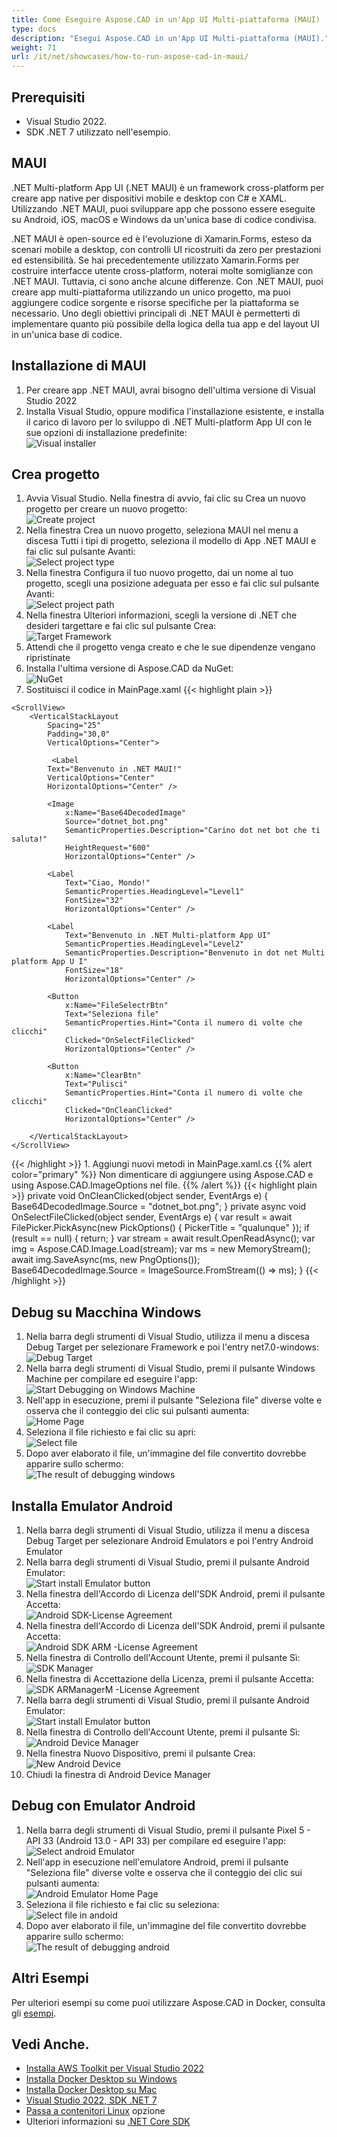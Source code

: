 ```yaml
---
title: Come Eseguire Aspose.CAD in un'App UI Multi-piattaforma (MAUI)
type: docs
description: "Esegui Aspose.CAD in un'App UI Multi-piattaforma (MAUI)."
weight: 71
url: /it/net/showcases/how-to-run-aspose-cad-in-maui/
---
```


## Prerequisiti
- Visual Studio 2022.
- SDK .NET 7 utilizzato nell'esempio.


## MAUI

.NET Multi-platform App UI (.NET MAUI) è un framework cross-platform per creare app native per dispositivi mobile e desktop con C# e XAML.
Utilizzando .NET MAUI, puoi sviluppare app che possono essere eseguite su Android, iOS, macOS e Windows da un'unica base di codice condivisa.

.NET MAUI è open-source ed è l'evoluzione di Xamarin.Forms, esteso da scenari mobile a desktop, con controlli UI ricostruiti da zero per prestazioni ed estensibilità.
Se hai precedentemente utilizzato Xamarin.Forms per costruire interfacce utente cross-platform, noterai molte somiglianze con .NET MAUI.
Tuttavia, ci sono anche alcune differenze.
Con .NET MAUI, puoi creare app multi-piattaforma utilizzando un unico progetto, ma puoi aggiungere codice sorgente e risorse specifiche per la piattaforma se necessario.
Uno degli obiettivi principali di .NET MAUI è permetterti di implementare quanto più possibile della logica della tua app e del layout UI in un'unica base di codice.


## Installazione di MAUI

1. Per creare app .NET MAUI, avrai bisogno dell'ultima versione di Visual Studio 2022
1. Installa Visual Studio, oppure modifica l'installazione esistente, e installa il carico di lavoro per lo sviluppo di .NET Multi-platform App UI con le sue opzioni di installazione predefinite:<br>
![Visual installer](/_assets/showcases/maui/visual-installer.png)


## Crea progetto

1. Avvia Visual Studio. Nella finestra di avvio, fai clic su Crea un nuovo progetto per creare un nuovo progetto:<br>
![Create project](/_assets/showcases/maui/create-project.png)<br>
1. Nella finestra Crea un nuovo progetto, seleziona MAUI nel menu a discesa Tutti i tipi di progetto, seleziona il modello di App .NET MAUI e fai clic sul pulsante Avanti:<br>
![Select project type](/_assets/showcases/maui/select-project.png)<br>
1. Nella finestra Configura il tuo nuovo progetto, dai un nome al tuo progetto, scegli una posizione adeguata per esso e fai clic sul pulsante Avanti:<br>
![Select project path](/_assets/showcases/maui/select-project-path.png)<br>
1. Nella finestra Ulteriori informazioni, scegli la versione di .NET che desideri targettare e fai clic sul pulsante Crea:<br>
![Target Framework](/_assets/showcases/maui/select-framework.png)<br>
1. Attendi che il progetto venga creato e che le sue dipendenze vengano ripristinate
1. Installa l'ultima versione di Aspose.CAD da NuGet:<br>
![NuGet](/_assets/showcases/maui/nuget.png)<br>
1. Sostituisci il codice in MainPage.xaml
{{< highlight plain >}}
<?xml version="1.0" encoding="utf-8" ?>
<ContentPage xmlns="http://schemas.microsoft.com/dotnet/2021/maui"
             xmlns:x="http://schemas.microsoft.com/winfx/2009/xaml"
             x:Class="MauiApp1.MainPage">

    <ScrollView>
        <VerticalStackLayout
            Spacing="25"
            Padding="30,0"
            VerticalOptions="Center">

             <Label 
            Text="Benvenuto in .NET MAUI!"
            VerticalOptions="Center" 
            HorizontalOptions="Center" />

            <Image
                x:Name="Base64DecodedImage"
                Source="dotnet_bot.png"
                SemanticProperties.Description="Carino dot net bot che ti saluta!"
                HeightRequest="600"
                HorizontalOptions="Center" />

            <Label
                Text="Ciao, Mondo!"
                SemanticProperties.HeadingLevel="Level1"
                FontSize="32"
                HorizontalOptions="Center" />

            <Label
                Text="Benvenuto in .NET Multi-platform App UI"
                SemanticProperties.HeadingLevel="Level2"
                SemanticProperties.Description="Benvenuto in dot net Multi platform App U I"
                FontSize="18"
                HorizontalOptions="Center" />

            <Button
                x:Name="FileSelectrBtn"
                Text="Seleziona file"
                SemanticProperties.Hint="Conta il numero di volte che clicchi"
                Clicked="OnSelectFileClicked"
                HorizontalOptions="Center" />

            <Button
                x:Name="ClearBtn"
                Text="Pulisci"
                SemanticProperties.Hint="Conta il numero di volte che clicchi"
                Clicked="OnCleanClicked"
                HorizontalOptions="Center" />

        </VerticalStackLayout>
    </ScrollView>
</ContentPage>
{{< /highlight >}}
1. Aggiungi nuovi metodi in MainPage.xaml.cs
{{% alert color="primary" %}} 
Non dimenticare di aggiungere using Aspose.CAD e using Aspose.CAD.ImageOptions nel file.
{{% /alert %}}
{{< highlight plain >}}
private void OnCleanClicked(object sender, EventArgs e)
{
    Base64DecodedImage.Source = "dotnet_bot.png";
}
private async void OnSelectFileClicked(object sender, EventArgs e)
{
    var result = await FilePicker.PickAsync(new PickOptions()
    {
        PickerTitle = "qualunque"
    });
    if (result == null)
    {
        return;
    }
    var stream = await result.OpenReadAsync();
    var img = Aspose.CAD.Image.Load(stream);
    var ms = new MemoryStream();
    await img.SaveAsync(ms, new PngOptions());
    Base64DecodedImage.Source = ImageSource.FromStream(() => ms);
}
{{< /highlight >}}


## Debug su Macchina Windows

1. Nella barra degli strumenti di Visual Studio, utilizza il menu a discesa Debug Target per selezionare Framework e poi l'entry net7.0-windows:<br>
![Debug Target](/_assets/showcases/maui/windows-mode.png)<br>
1. Nella barra degli strumenti di Visual Studio, premi il pulsante Windows Machine per compilare ed eseguire l'app:<br>
![Start Debugging on Windows Machine](/_assets/showcases/maui/windows-start-debug.png)<br>
1. Nell'app in esecuzione, premi il pulsante "Seleziona file" diverse volte e osserva che il conteggio dei clic sui pulsanti aumenta:<br>
![Home Page](/_assets/showcases/maui/windows-home-page.png)<br>
1. Seleziona il file richiesto e fai clic su apri:<br>
![Select file](/_assets/showcases/maui/select-file.png)<br>
1. Dopo aver elaborato il file, un'immagine del file convertito dovrebbe apparire sullo schermo:<br>
![The result of debugging windows](/_assets/showcases/maui/windows-result.png)


## Installa Emulator Android

1. Nella barra degli strumenti di Visual Studio, utilizza il menu a discesa Debug Target per selezionare Android Emulators e poi l'entry Android Emulator
1. Nella barra degli strumenti di Visual Studio, premi il pulsante Android Emulator:<br>
![Start install Emulator button](/_assets/showcases/maui/start-install-emulator.png)<br>
1. Nella finestra dell'Accordo di Licenza dell'SDK Android, premi il pulsante Accetta:<br>
![Android SDK-License Agreement](/_assets/showcases/maui/android-sdk-1.png)<br>
1. Nella finestra dell'Accordo di Licenza dell'SDK Android, premi il pulsante Accetta:<br>
![Android SDK ARM -License Agreement](/_assets/showcases/maui/android-sdk-2.png)<br>
1. Nella finestra di Controllo dell'Account Utente, premi il pulsante Sì:<br>
![SDK Manager](/_assets/showcases/maui/android-sdk-3.png)<br>
1. Nella finestra di Accettazione della Licenza, premi il pulsante Accetta:<br>
![SDK ARManagerM -License Agreement](/_assets/showcases/maui/android-sdk-4.png)<br>
1. Nella barra degli strumenti di Visual Studio, premi il pulsante Android Emulator:<br>
![Start install Emulator button](/_assets/showcases/maui/start-install-emulator.png)<br>
1. Nella finestra di Controllo dell'Account Utente, premi il pulsante Sì:<br>
![Android Device Manager](/_assets/showcases/maui/android-device-manager.png)<br>
1. Nella finestra Nuovo Dispositivo, premi il pulsante Crea:<br>
![New Android Device](/_assets/showcases/maui/android-new-device.png)<br>
1. Chiudi la finestra di Android Device Manager


## Debug con Emulator Android

1. Nella barra degli strumenti di Visual Studio, premi il pulsante Pixel 5 - API 33 (Android 13.0 - API 33) per compilare ed eseguire l'app:<br>
![Select android Emulator](/_assets/showcases/maui/select-android-emulator.png)<br>
1. Nell'app in esecuzione nell'emulatore Android, premi il pulsante "Seleziona file" diverse volte e osserva che il conteggio dei clic sui pulsanti aumenta:<br>
![Android Emulator Home Page](/_assets/showcases/maui/android-home-page.png)<br>
1. Seleziona il file richiesto e fai clic su seleziona:<br>
![Select file in andoid](/_assets/showcases/maui/select-file-android.png)<br>
1. Dopo aver elaborato il file, un'immagine del file convertito dovrebbe apparire sullo schermo:<br>
![The result of debugging android](/_assets/showcases/maui/android-result.png)


## Altri Esempi

Per ulteriori esempi su come puoi utilizzare Aspose.CAD in Docker, consulta gli [esempi](https://github.com/aspose-cad/Aspose.CAD-Documentation).


## Vedi Anche.

- [Installa AWS Toolkit per Visual Studio 2022](https://marketplace.visualstudio.com/items?itemName=AmazonWebServices.AWSToolkitforVisualStudio2022)
- [Installa Docker Desktop su Windows](https://docs.docker.com/docker-for-windows/install/)
- [Installa Docker Desktop su Mac](https://docs.docker.com/docker-for-mac/install/)
- [Visual Studio 2022, SDK .NET 7](https://docs.microsoft.com/en-us/dotnet/core/install/windows?tabs=net70#dependencies)
- [Passa a contenitori Linux](https://docs.docker.com/docker-for-windows/#switch-between-windows-and-linux-containers) opzione
- Ulteriori informazioni su [.NET Core SDK](https://hub.docker.com/_/microsoft-dotnet-sdk)

